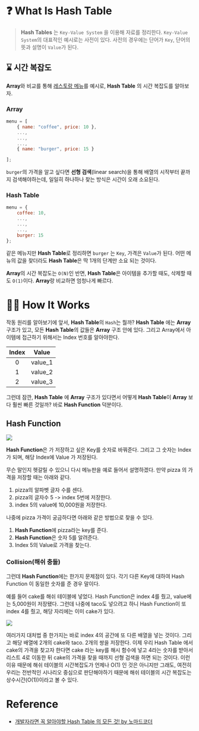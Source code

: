 # ❓ What Is Hash Table

> **Hash Tables** 는 `Key-Value System` 을 이용해 자료를 정리한다. `Key-Value System`의 대표적인 예시로는 사전이 있다. 사전의 경우에는 단어가 `Key`, 단어의 뜻과 설명이 `Value`가 된다.

## ⌛️ 시간 복잡도
**Array**와 비교를 통해 <u>레스토랑 메뉴</u>를 예시로, **Hash Table** 의 시간 복잡도를 알아보자.

### Array

```js
menu = [
    { name: "coffee", price: 10 },
    ...,
    ...,
    ...,
    { name: "burger", price: 15 }

];
```

`burger`의 가격을 알고 싶다면 **선형 검색**(linear search)을 통해 배열의 시작부터 끝까지 검색해야하는데, 일일히 하나하나 찾는 방식은 시간이 오래 소요된다.

### Hash Table


```js
menu = {
    coffee: 10,
    ...,
    ...,
    ...,
    burger: 15
};
```

같은 메뉴지만  **Hash Table**로 정리하면 `burger` 는 `Key`, 가격은 `Value`가 된다.
어떤 메뉴의 값을 찾더라도 **Hash Table**은 딱 1개의 단계만 소요 되는 것이다.

**Array**의 시간 복잡도는 `O(N)`인 반면, **Hash Table**은 아이템을 추가할 때도, 삭제할 때도 `O(1)`이다. **Array**랑 비교하면 엄청나게 빠르다.


# 🕵️‍♀️ How It Works
작동 원리를 알아보기에 앞서, **Hash Table**의 `Hash`는 뭘까?
**Hash Table** 에는 **Array** 구조가 있고, 모든 **Hash Table**의 값들은 **Array** 구조 안에 있다. 그리고 Array에서 아이템에 접근하기 위해서는 Index 번호를 알아야한다.

|Index|Value|
|:---:|:---:|
|0|value_1|
|1|value_2|
|2|value_3|

그런데 잠깐, **Hash Table** 에 **Array** 구조가 있다면서 어떻게 **Hash Table**이 **Array** 보다 훨씬 빠른 것일까? 바로 **Hash Function** 덕분이다.

## Hash Function
<img src="https://github.com/wijoonwu/Welsh-Corgi-Study/blob/main/static/img/hash-function.png?raw=true">

 **Hash Function**은 가 저장하고 싶은 Key를 숫자로 바꿔준다. 그리고 그 숫자는 Index가 되며, 해당 Index에 Value 가 저장된다.

무슨 말인지 헷갈릴 수 있으니 다시 메뉴판을 예로 들어서 설명하겠다.
만약 pizza 의 가격을 저장할 때는 아래와 같다. 

1. pizza의 알파벳 글자 수를 센다.
2. pizza의 글자수 5 -> index 5번에 저장한다.
3. index 5의 value에 10,000원을 저장한다.

나중에 pizza 가격이 궁금하다면 아래와 같은 방법으로 찾을 수 있다.
1. **Hash Function**에 pizza라는 key를 준다.
2. **Hash Function**은 숫자 5를 알려준다.
3. Index 5의 Value로 가격을 찾는다.

### Collision(해쉬 충돌)
그런데 **Hash Function**에는 한가지 문제점이 있다. 각기 다른 Key에 대하여 Hash Function 이 동일한 숫자를 준 경우 말이다.

예를 들어 cake를 해쉬 테이블에 넣었다. Hash Function은 index 4를 줬고, value에는 5,000원이 저장됐다. 그런데 나중에 taco도 넣으려고 하니 Hash Function이 또 index 4를 줬고, 해당 자리에는 이미 cake가 있다.

<img src="https://github.com/wijoonwu/Welsh-Corgi-Study/blob/main/static/img/collision.png?raw=true">

여러가지 대처법 중 한가지는 바로 index 4의 공간에 또 다른 배열을 넣는 것이다.
그리고 해당 배열에 2개의 cake와 taco. 2개의 쌍을 저장한다.
이제 우리 Hash Table 에서 cake의 가격을 찾고자 한다면
cake 라는 key를 해시 함수에 넣고 4라는 숫자를 받아서
리스트 4로 이동한 뒤 cake의 가격을 찾을 때까지 선형 검색을 하면 되는 것이다.
이런 이유 때문에 해쉬 테이블의 시간복잡도가 언제나 O(1) 인 것은 아니지만
그래도, 여전히 우리는 전반적인 시나리오 중심으로 판단해야하기 때문에
해쉬 테이블의 시간 복잡도는 상수시간(O(1))이라고 볼 수 있다.


# Reference
- [개발자라면 꼭 알아야할 Hash Table 의 모든 것! by 노마드코더](https://www.youtube.com/watch?v=HraOg7W3VAM)
